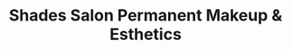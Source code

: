 ---
title: "Shades Salon Permanent Makeup & Esthetics"
url: /russellville/shades-salon-permanent-makeup-und-esthetics/
shop: Kosmetik
---